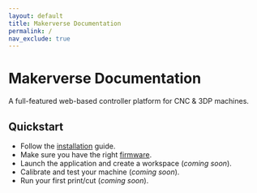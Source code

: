 ```yaml
---
layout: default
title: Makerverse Documentation
permalink: /
nav_exclude: true
---
```


# Makerverse Documentation

A full-featured web-based controller platform for CNC & 3DP machines.

## Quickstart

- Follow the [installation](/installation/) guide.
- Make sure you have the right [firmware](/machines/).
- Launch the application and create a workspace (_coming soon_).
- Calibrate and test your machine (_coming soon_).
- Run your first print/cut (_coming soon_).
